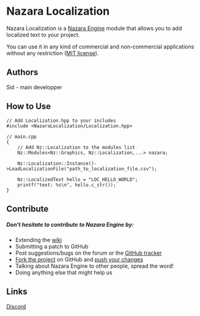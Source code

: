 # Nazara Localization

Nazara Localization is a [Nazara Engine](https://github.com/NazaraEngine/NazaraEngine) module that allows you to add localized text to your project.

You can use it in any kind of commercial and non-commercial applications without any restriction ([MIT license](http://opensource.org/licenses/MIT)).

## Authors

Sid - main developper

## How to Use

```
// Add Localization.hpp to your includes
#include <NazaraLocalization/Localization.hpp>

// main.cpp
{
    // Add Nz::Localization to the modules list
    Nz::Modules<Nz::Graphics, Nz::Localization,...> nazara;

    Nz::Localization::Instance()->LoadLocalizationFile("path_to_localization_file.csv");

    Nz::LocalizedText hello = "LOC_HELLO_WORLD";
    printf("text: %s\n", hello.c_str());
}
```


## Contribute

##### Don't hesitate to contribute to Nazara Engine by:
- Extending the [wiki](https://github.com/NazaraEngine/NazaraEngine/wiki)
- Submitting a patch to GitHub  
- Post suggestions/bugs on the forum or the [GitHub tracker](https://github.com/NazaraEngine/NazaraEngine/issues)    
- [Fork the project](https://github.com/NazaraEngine/NazaraEngine/fork) on GitHub and [push your changes](https://github.com/NazaraEngine/NazaraEngine/pulls)  
- Talking about Nazara Engine to other people, spread the word!  
- Doing anything else that might help us

## Links

[Discord](https://discord.gg/MvwNx73)  